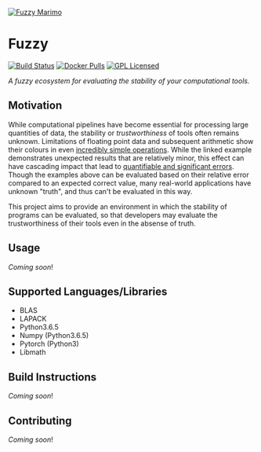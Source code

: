 [![Fuzzy Marimo](https://github.com/gkiar/fuzzy/raw/master/img/fuzzy.png)](./img/fuzzy.png)

# Fuzzy 

[![Build Status](https://travis-ci.org/gkiar/fuzzy.svg?branch=master)](https://travis-ci.org/gkiar/fuzzy)
[![Docker Pulls](https://img.shields.io/docker/pulls/gkiar/fuzzy)](https://hub.docker.com/r/gkiar/fuzzy)
[![GPL Licensed](https://img.shields.io/badge/license-GPL-blue)](./LICENSE)


*A fuzzy ecosystem for evaluating the stability of your computational tools.*


## Motivation

While computational pipelines have become essential for processing large quantities of data,
the stability or *trustworthiness* of tools often remains unknown. Limitations of floating point
data and subsequent arithmetic show their colours in even [incredibly simple operations](./fuzzy/tutorial/inaccuracies_everywhere.ipynb).
While the linked example demonstrates unexpected results that are relatively minor, this effect
can have cascading impact that lead to [quantifiable and significant errors](https://nbviewer.jupyter.org/github/gkiar/fuzzy/blob/master/fuzzy/tutorial/evaluating_unstable_sequence.ipynb).
Though the examples above can be evaluated based on their relative error compared to an expected
correct value, many real-world applications have unknown "truth", and thus can't be evaluated in
this way.

This project aims to provide an environment in which the stability of programs can be evaluated,
so that developers may evaluate the trustworthiness of their tools even in the absense of truth.


## Usage

*Coming soon*!

## Supported Languages/Libraries

- BLAS
- LAPACK
- Python3.6.5
- Numpy (Python3.6.5)
- Pytorch (Python3)
- Libmath


## Build Instructions

*Coming soon*!

## Contributing

*Coming soon*!

